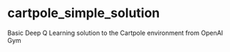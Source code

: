 # cartpole_simple_solution

Basic Deep Q Learning solution to the Cartpole environment from OpenAI Gym
